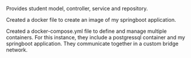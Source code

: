 Provides student model, controller, service and repository.

Created a docker file to create an image of my springboot application. 

Created a docker-compose.yml file to define and manage multiple containers. For this instance, they include a postgressql container and my springboot application. They communicate together in a custom bridge network.